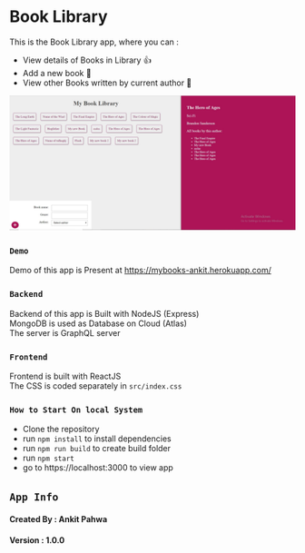 
# Book Library #

This is the Book Library app, where you can : 
* View details of Books in Library :thumbsup:
* Add a new book  :clap:
* View other Books written by current author :clap:


![Library](Capture.jpg)


### `Demo` ###

Demo of this app is Present at https://mybooks-ankit.herokuapp.com/

### `Backend` ###

Backend of this app is Built with NodeJS (Express) <br>
MongoDB is used as Database on Cloud (Atlas) <br>
The server is GraphQL server 


### `Frontend` ###

Frontend is built with ReactJS <br>
The CSS is coded separately in `src/index.css`

### `How to Start On local System` ###
 * Clone the repository 
 * run `npm install` to install dependencies
 * run `npm run build` to create build folder
 * run `npm start`
 * go to https://localhost:3000 to view app

 ## `App Info` ##
 #### Created By : Ankit Pahwa
 #### Version : 1.0.0
